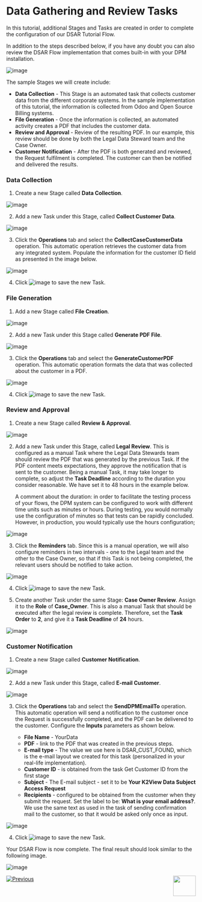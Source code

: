 # Data Gathering and Review Tasks

In this tutorial, additional Stages and Tasks are created in order to complete the configuration of our DSAR Tutorial Flow. 

In addition to the steps described below, if you have any doubt you can also review the DSAR Flow implementation that comes built-in with your DPM installation.

![image](../images/01_02_03_DSAR_Built_In_Flow.jpg)

The sample Stages we will create include: 

- **Data Collection** - This Stage is an automated task that collects customer data from the different corporate systems. In the sample implementation of this tutorial, the information is collected from Odoo and Open Source Billing systems.
- **File Generation** - Once the information is collected, an automated activity creates a PDF that includes the customer data. 
- **Review and Approval**  - Review of the resulting PDF. In our example, this review should be done by both the Legal Data Steward team and the Case Owner. 
- **Customer Notification** - After the PDF is both generated and reviewed, the Request fulfilment is completed. The customer can then be notified and delivered the results. 

### Data Collection

1. Create a new Stage called **Data Collection**.

![image](../images/01_02_03_DSAR_Data_Collection_Stage.jpg)

2. Add a new Task under this Stage, called **Collect Customer Data**.

![image](../images/01_02_03_DSAR_Data_Collection_Task.jpg)

3. Click the **Operations** tab and select the **CollectCaseCustomerData** operation. This automatic operation retrieves the customer data from any integrated system. Populate the information for the customer ID field as presented in the image below.

![image](../images/01_02_03_DSAR_Data_Collection_operations.jpg)

4. Click ![image](../images/ICON_Save.jpg) to save the new Task.

### File Generation

1. Add a new Stage called **File Creation**. 

![image](../images/01_02_03_DSAR_File_Generation_Stage.jpg)

2. Add a new Task under this Stage called **Generate PDF File**.

![image](../images/01_02_03_DSAR_File_Generation_Task.jpg)

3. Click the **Operations** tab and select the **GenerateCustomerPDF** operation. This automatic operation formats the data that was collected about the customer in a PDF. 

![image](../images/01_02_03_DSAR_File_Generation_Operations.jpg)

4. Click ![image](../images/ICON_Save.jpg) to save the new Task.

### Review and Approval

1. Create a new Stage called **Review & Approval**. 

![image](../images/01_02_03_DSAR_Review_Approval_Stage.jpg)

2. Add a new Task under this Stage, called **Legal Review**. This is configured as a manual Task where the Legal Data Stewards team should review the PDF that was generated by the previous Task. If the PDF content meets expectations, they approve the notification that is sent to the customer.  Being a manual Task, it may take longer to complete, so adjust the **Task Deadline** according to the duration you consider reasonable. We have set it to 48 hours in the example below. 

   A comment about the duration: in order to facilitate the testing process of your flows, the DPM system can be configured to work with different time units such as minutes or hours. During testing, you would normally use the configuration of minutes so that tests can be rapidly concluded. However, in production, you would typically use the hours configuration;  

![image](../images/01_02_03_DSAR_Review_Approval_Task.jpg)

3. Click the **Reminders** tab. Since this is a manual operation, we will also configure reminders in two intervals - one to the Legal team and the other to the Case Owner, so that if this Task is not being completed, the relevant users should be notified to take action. 

![image](../images/01_02_03_DSAR_Review_Approval_Reminders.jpg)

4. Click ![image](../images/ICON_Save.jpg) to save the new Task.

5. Create another Task under the same Stage: **Case Owner Review**. Assign it to the **Role** of **Case_Owner**. This is also a manual Task that should be executed after the legal review is complete. Therefore, set the **Task Order** to **2**, and give it a **Task Deadline** of **24** hours.

![image](../images/01_02_03_DSAR_Review_Approval_Case_Owner.jpg)

### 	Customer Notification

1. Create a new Stage called **Customer Notification**. 

![image](../images/01_02_03_DSAR_Customer_Notification_Stage.jpg)

2. Add a new Task under this Stage, called **E-mail Customer**.

![image](../images/01_02_03_DSAR_Customer_Notification_Task.jpg)

3. Click the **Operations** tab and select the **SendDPMEmailTo** operation. This automatic operation will send a notification to the customer once the Request is successfully completed, and the PDF can be delivered to the customer. Configure the **Inputs** parameters as shown below. 

   
   
   * **File Name** - YourData
   * **PDF** - link to the PDF that was created in the previous steps.
   * **E-mail type** - The value we use here is DSAR_CUST_FOUND, which is the e-mail layout we created for this task (personalized in your real-life implementation).
   * **Customer ID** - is obtained from the task Get Customer ID from the first stage
   * **Subject** - The E-mail subject - set it to be **Your K2View Data Subject Access Request** 
   * **Recipients** - configured to be obtained from the customer when they submit the request. Set the label to be: **What is your email address?**. We use the same text as used in the task of sending confirmation mail to the customer, so that it would be asked only once as input. 
  

![image](../images/01_02_03_DSAR_Customer_Notification_Operations.jpg)

4. Click ![image](../images/ICON_Save.jpg) to save the new Task.

Your DSAR Flow is now complete. The final result should look similar to the following image.

![image](../images/01_02_03_DSAR_Final_Flow.jpg)



[![Previous](../images/Previous.png)](01_02_02_DSAR_Tasks_First_Stage.md)[<img align="right" width="60" height="54" src="../images/Next.png">](01_02_04_DSAR_Finalize_Flow.md)
